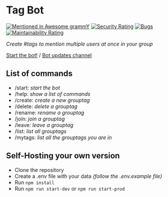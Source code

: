 # Tag Bot
[![Mentioned in Awesome grammY](https://awesome.re/mentioned-badge.svg)](https://github.com/grammyjs/awesome-grammY) [![Security Rating](https://sonarcloud.io/api/project_badges/measure?project=tagbot&metric=security_rating)](https://sonarcloud.io/summary/new_code?id=tagbot) [![Bugs](https://sonarcloud.io/api/project_badges/measure?project=tagbot&metric=bugs)](https://sonarcloud.io/summary/new_code?id=tagbot) [![Maintainability Rating](https://sonarcloud.io/api/project_badges/measure?project=tagbot&metric=sqale_rating)](https://sonarcloud.io/summary/new_code?id=tagbot)

_Create #tags to mention multiple users at once in your group_

[Start the bot!](https://t.me/grouptags_bot) / [Bot updates channel](https://t.me/tagbotchannel)

## List of commands
- /start: _start the bot_
- /help: _show a list of commands_
- /create: _create a new grouptag_
- /delete: _delete a grouptag_
- /rename: _rename a grouptag_
- /join: _join a grouptag_
- /leave: _leave a grouptag_
- /list: _list all grouptags_
- /mytags: _list all the grouptags you are in_

## Self-Hosting your own version
- Clone the repository
- Create a .env file with your data _(follow the .env.example file)_
- Run `npm install`
- Run `npm run start-dev` or `npm run start-prod`

